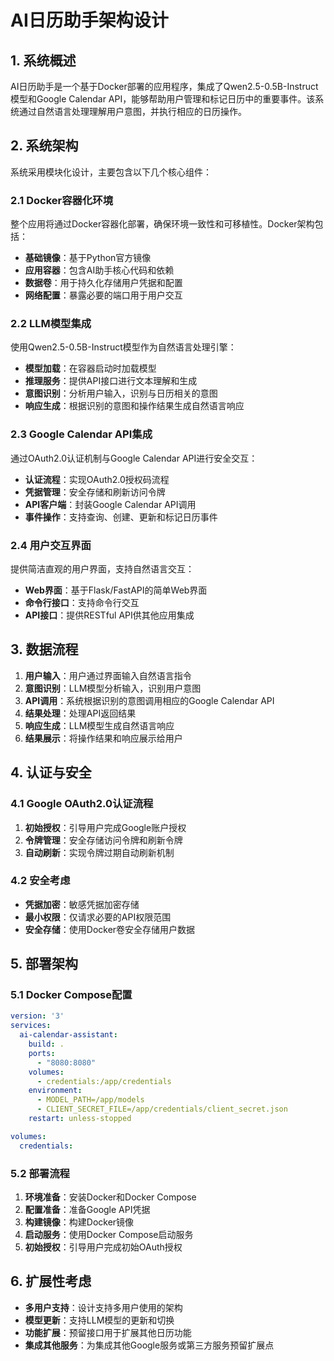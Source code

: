 # AI日历助手架构设计

## 1. 系统概述

AI日历助手是一个基于Docker部署的应用程序，集成了Qwen2.5-0.5B-Instruct模型和Google Calendar API，能够帮助用户管理和标记日历中的重要事件。该系统通过自然语言处理理解用户意图，并执行相应的日历操作。

## 2. 系统架构

系统采用模块化设计，主要包含以下几个核心组件：

### 2.1 Docker容器化环境

整个应用将通过Docker容器化部署，确保环境一致性和可移植性。Docker架构包括：

- **基础镜像**：基于Python官方镜像
- **应用容器**：包含AI助手核心代码和依赖
- **数据卷**：用于持久化存储用户凭据和配置
- **网络配置**：暴露必要的端口用于用户交互

### 2.2 LLM模型集成

使用Qwen2.5-0.5B-Instruct模型作为自然语言处理引擎：

- **模型加载**：在容器启动时加载模型
- **推理服务**：提供API接口进行文本理解和生成
- **意图识别**：分析用户输入，识别与日历相关的意图
- **响应生成**：根据识别的意图和操作结果生成自然语言响应

### 2.3 Google Calendar API集成

通过OAuth2.0认证机制与Google Calendar API进行安全交互：

- **认证流程**：实现OAuth2.0授权码流程
- **凭据管理**：安全存储和刷新访问令牌
- **API客户端**：封装Google Calendar API调用
- **事件操作**：支持查询、创建、更新和标记日历事件

### 2.4 用户交互界面

提供简洁直观的用户界面，支持自然语言交互：

- **Web界面**：基于Flask/FastAPI的简单Web界面
- **命令行接口**：支持命令行交互
- **API接口**：提供RESTful API供其他应用集成

## 3. 数据流程

1. **用户输入**：用户通过界面输入自然语言指令
2. **意图识别**：LLM模型分析输入，识别用户意图
3. **API调用**：系统根据识别的意图调用相应的Google Calendar API
4. **结果处理**：处理API返回结果
5. **响应生成**：LLM模型生成自然语言响应
6. **结果展示**：将操作结果和响应展示给用户

## 4. 认证与安全

### 4.1 Google OAuth2.0认证流程

1. **初始授权**：引导用户完成Google账户授权
2. **令牌管理**：安全存储访问令牌和刷新令牌
3. **自动刷新**：实现令牌过期自动刷新机制

### 4.2 安全考虑

- **凭据加密**：敏感凭据加密存储
- **最小权限**：仅请求必要的API权限范围
- **安全存储**：使用Docker卷安全存储用户数据

## 5. 部署架构

### 5.1 Docker Compose配置

```yaml
version: '3'
services:
  ai-calendar-assistant:
    build: .
    ports:
      - "8080:8080"
    volumes:
      - credentials:/app/credentials
    environment:
      - MODEL_PATH=/app/models
      - CLIENT_SECRET_FILE=/app/credentials/client_secret.json
    restart: unless-stopped

volumes:
  credentials:
```

### 5.2 部署流程

1. **环境准备**：安装Docker和Docker Compose
2. **配置准备**：准备Google API凭据
3. **构建镜像**：构建Docker镜像
4. **启动服务**：使用Docker Compose启动服务
5. **初始授权**：引导用户完成初始OAuth授权

## 6. 扩展性考虑

- **多用户支持**：设计支持多用户使用的架构
- **模型更新**：支持LLM模型的更新和切换
- **功能扩展**：预留接口用于扩展其他日历功能
- **集成其他服务**：为集成其他Google服务或第三方服务预留扩展点
